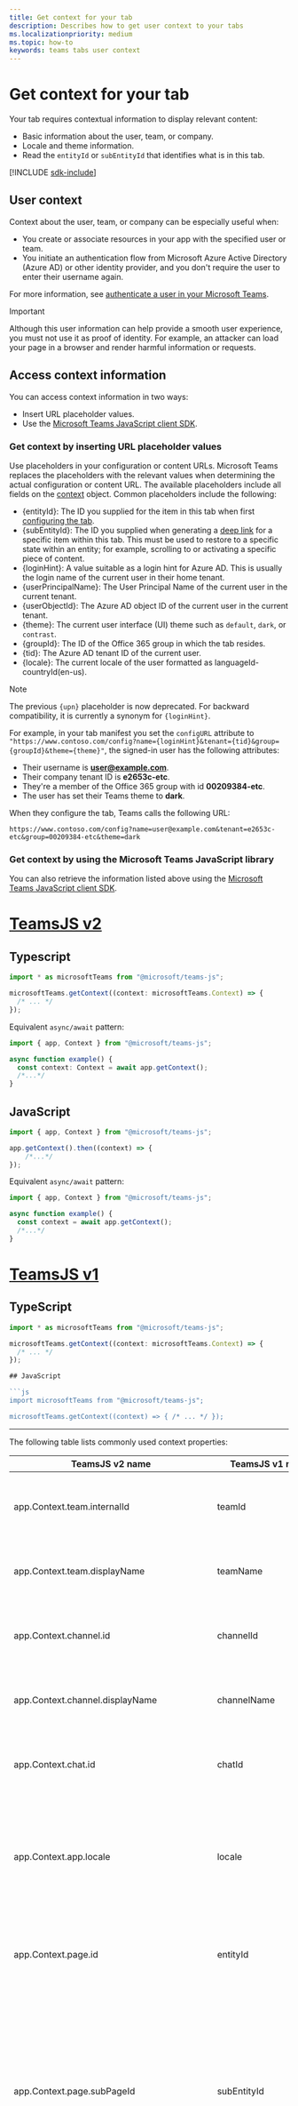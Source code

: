 ```yaml
---
title: Get context for your tab
description: Describes how to get user context to your tabs
ms.localizationpriority: medium
ms.topic: how-to
keywords: teams tabs user context
---
```


# Get context for your tab

Your tab requires contextual information to display relevant content:

* Basic information about the user, team, or company.
* Locale and theme information.
* Read the `entityId` or `subEntityId` that identifies what is in this tab.

[!INCLUDE [sdk-include](~/includes/sdk-include.md)]

## User context

Context about the user, team, or company can be especially useful when:

* You create or associate resources in your app with the specified user or team.
* You initiate an authentication flow from Microsoft Azure Active Directory (Azure AD) or other identity provider, and you don't require the user to enter their username again.

For more information, see [authenticate a user in your Microsoft Teams](~/concepts/authentication/authentication.md).

> [!IMPORTANT]
> Although this user information can help provide a smooth user experience, you must not use it as proof of identity.  For example, an attacker can load your page in a browser and render harmful information or requests.

## Access context information

You can access context information in two ways:

* Insert URL placeholder values.
* Use the [Microsoft Teams JavaScript client SDK](/javascript/api/overview/msteams-client).

### Get context by inserting URL placeholder values

Use placeholders in your configuration or content URLs. Microsoft Teams replaces the placeholders with the relevant values when determining the actual configuration or content URL. The available placeholders include all fields on the [context](/javascript/api/@microsoft/teams-js/microsoftteams.context?view=msteams-client-js-1.12.1&preserve-view=true) object. Common placeholders include the following:

* {entityId}: The ID you supplied for the item in this tab when first [configuring the tab](~/tabs/how-to/create-tab-pages/configuration-page.md).
* {subEntityId}: The ID you supplied when generating a [deep link](~/concepts/build-and-test/deep-links.md) for a specific item within this tab. This must be used to restore to a specific state within an entity; for example, scrolling to or activating a specific piece of content.
* {loginHint}: A value suitable as a login hint for Azure AD. This is usually the login name of the current user in their home tenant.
* {userPrincipalName}: The User Principal Name of the current user in the current tenant.
* {userObjectId}: The Azure AD object ID of the current user in the current tenant.
* {theme}: The current user interface (UI) theme such as `default`, `dark`, or `contrast`.
* {groupId}: The ID of the Office 365 group in which the tab resides.
* {tid}: The Azure AD tenant ID of the current user.
* {locale}: The current locale of the user formatted as languageId-countryId(en-us).

> [!NOTE]
> The previous `{upn}` placeholder is now deprecated. For backward compatibility, it is currently a synonym for `{loginHint}`.

For example, in your tab manifest you set the `configURL` attribute to `"https://www.contoso.com/config?name={loginHint}&tenant={tid}&group={groupId}&theme={theme}"`, the signed-in user has the following attributes:

* Their username is **user@example.com**.
* Their company tenant ID is **e2653c-etc**.
* They're a member of the Office 365 group with id **00209384-etc**.
* The user has set their Teams theme to **dark**.

When they configure the tab, Teams calls the following URL:

`https://www.contoso.com/config?name=user@example.com&tenant=e2653c-etc&group=00209384-etc&theme=dark`

### Get context by using the Microsoft Teams JavaScript library

You can also retrieve the information listed above using the [Microsoft Teams JavaScript client SDK](/javascript/api/overview/msteams-client).

# [TeamsJS v2](#tab/teamsjs-v2)

## Typescript

```TypeScript
import * as microsoftTeams from "@microsoft/teams-js";

microsoftTeams.getContext((context: microsoftTeams.Context) => {
  /* ... */
});
```

Equivalent `async/await` pattern:

```TypeScript
import { app, Context } from "@microsoft/teams-js";

async function example() {
  const context: Context = await app.getContext();
  /*...*/
}
```

## JavaScript

```js
import { app, Context } from "@microsoft/teams-js";

app.getContext().then((context) => {
    /*...*/
});
```

Equivalent `async/await` pattern:

```js
import { app, Context } from "@microsoft/teams-js";

async function example() {
  const context = await app.getContext();
  /*...*/
}
```

# [TeamsJS v1](#tab/teamsjs-v1)

## TypeScript

```TypeScript
import * as microsoftTeams from "@microsoft/teams-js";

microsoftTeams.getContext((context: microsoftTeams.Context) => {
  /* ... */
});

## JavaScript

```js
import microsoftTeams from "@microsoft/teams-js";

microsoftTeams.getContext((context) => { /* ... */ });
```

---

The following table lists commonly used context properties:

| TeamsJS v2 name | TeamsJS v1 name | Description |
|-----------------|-----------------|-------------|
| app.Context.team.internalId | teamId | The Microsoft Teams ID for the team with which the content is associated. |
| app.Context.team.displayName | teamName | The name for the team with which the content is associated. |
| app.Context.channel.id | channelId | The Microsoft Teams ID for the channel with which the content is associated. |
| app.Context.channel.displayName | channelName | The name for the channel with which the content is associated. |
| app.Context.chat.id | chatId | The Microsoft Teams ID for the chat with which the content is associated. |
| app.Context.app.locale | locale | The current locale that the user has configured for the app formatted as languageId-countryId (for example, en-us). |
| app.Context.page.id | entityId | The developer-defined unique ID for the page this content points to. |
| app.Context.page.subPageId | subEntityId | The developer-defined unique ID for the sub-page this content points to. This field should be used to restore to a specific state within a page, such as scrolling to or activating a specific piece of content. |
| app.Context.user.loginHint | loginHint | A value suitable for use as a login_hint when authenticating with Azure AD. Because a malicious party can run your content in a browser, this value should be used only as a hint as to who the user is and never as proof of identity. This field is available only when the identity permission is requested in the manifest. |
| app.Context.user.userPrincipalName | upn | The UPN of the current user. This may be an externally-authenticated UPN (e.g., guest users). Because a malicious party run your content in a browser, this value should be used only as a hint as to who the user is and never as proof of identity. This field is available only when the identity permission is requested in the manifest. |
| app.Context.user.id | userObjectId | The Azure AD object id of the current user. Because a malicious party run your content in a browser, this value should be used only as a hint as to who the user is and never as proof of identity. This field is available only when the identity permission is requested in the manifest. |
| app.Context.user.tenant.id | tid | The Azure AD tenant ID of the current user. Because a malicious party can run your content in a browser, this value should be used only as a hint as to who the user is and never as proof of identity. This field is available only when the identity permission is requested in the manifest. |
| app.Context.team.groupId | groupId | The Office 365 group ID for the team with which the content is associated. This field is available only when the identity permission is requested in the manifest. |
| app.theme  | theme | The current UI theme: default, dark, contrast |
| app.Context.page.isFullScreen | isFullScreen | Indication whether the page is in full-screen mode. |
| app.Context.team.type | teamType | The type of the team. |
| app.Context.sharepointSite.teamSiteUrl | teamSiteUrl | The root SharePoint site associated with the team. |
| app.Context.sharepointSite.teamSiteDomain | teamSiteDomain | The domain of the root SharePoint site associated with the team. |
| app.Context.sharepointSite.teamSitePath | teamSitePath | The relative path to the SharePoint site associated with the team. |
| app.Context.channel.relativeUrl | channelRelativeUrl | The relative path to the SharePoint folder associated with the channel. |
| app.Context.app.host.sessionId | sessionId | Unique ID for the current Host session for use in correlating telemetry data. |
| app.Context.team.userRole | userTeamRole | The user's role in the team. Because a malicious party can run your content in a browser, this value should be used only as a hint as to the user's role, and never as proof of her role. |
| app.Context.team.isArchived | isTeamArchived | Indicates whether team is archived. Apps should use this as a signal to prevent any changes to content associated with archived teams. |
| app.Context.app.host.clientType | hostClientType | The type of the host client. Possible values are : android, ios, web, desktop, rigel |
| app.Context.page.frameContext | frameContext | The context where page url is loaded (content, task, setting, remove, sidePanel) |
| app.Context.sharepoint | sharepoint | SharePoint context. This is only available when hosted in SharePoint. |
| app.Context.user.tenant.teamsSku | tenantSKU | The license type for the current user tenant. Possible values are enterprise, free, edu, unknown |
| app.Context.user.licenseType | userLicenseType | The license type for the current user. Possible values are E1, E3, and E5 enterprise plans |
| app.Context.app.parentMessageId | parentMessageId | The ID of the parent message from which this task module was launched. This is only available in task modules launched from bot cards. |
| app.Context.app.host.ringId | ringId | Current ring ID. |
| app.Context.app.sessionId | appSessionId | Unique ID for the current Host session for use in correlating telemetry data. |
| app.Context.user.isCallingAllowed | isCallingAllowed | Represents whether calling is allowed for the current logged-in user. |
| app.Context.user.isPSTNCallingAllowed | isPSTNCallingAllowed | Indicates if PSTN calling is allowed for the current user |
| app.Context.meeting.id | meetingId | The meeting ID used by tab when running in meeting context. |
| app.Context.channel.defaultOneNoteSectionId | defaultOneNoteSectionId | The OneNote section ID that is linked to the channel. |
| app.Context.page.isMultiWindow | isMultiWindow | The indication whether the tab is in a pop out window. |

For additional information, see [Updates to the *Context* interface](using-teams-client-sdk.md#updates-to-the-context-interface) and the [Context interface](/javascript/api/@microsoft/teams-js/app.context) API reference.

## Retrieve context in private channels

When your content page is loaded in a private channel, the data you receive from the `getContext` call is obfuscated to protect the privacy of the channel.

The following fields are changed when your content page is in a private channel:

* `groupId`: Undefined for private channels
* `teamId`: Set to the threadId of the private channel
* `teamName`: Set to the name of the private channel
* `teamSiteUrl`: Set to the URL of a distinct, unique SharePoint site for the private channel
* `teamSitePath`: Set to the path of a distinct, unique SharePoint site for the private channel
* `teamSiteDomain`: Set to the domain of a distinct, unique SharePoint site domain for the private channel

If your page makes use of any of these values, the value of `channelType` field must be `Private` to determine if your page is loaded in a private channel and can respond appropriately.

## Retrieve context in Microsoft Teams Connect shared channels

> [!NOTE]
> Currently, Microsoft Teams Connect shared channels are in [developer preview](../../resources/dev-preview/developer-preview-intro.md) only.

When your content page is loaded in a Microsoft Teams Connect shared channel, the data you receive from the `getContext` call is altered due to the unique roster of users in shared channels.

The following fields are changed when your content page is in a shared channel:

* `groupId`: Undefined for shared channels.
* `teamId`: Set to the `threadId` of the team, the channel is shared for the current user. If the user has access to multiple teams, the `teamId` is set to the team that hosts (creates) the shared channel.
* `teamName`: Set to the name of the team, the channel is shared for the current user. If the user has access to multiple teams, the `teamName` is set to the team that hosts (creates) the shared channel.
* `teamSiteUrl`: Set to the URL of a distinct, unique SharePoint site for the shared channel.
* `teamSitePath`: Set to the path of a distinct, unique SharePoint site for the shared channel.
* `teamSiteDomain`: Set to the domain of a distinct, unique SharePoint site domain for the shared channel.

In addition to these field changes, there're two new fields available for shared channels:

* `hostTeamGroupId`: Set to the `groupId` associated with the hosting team, or the team that created the shared channel. The property can make Microsoft Graph API calls retrieve membership of the shared channel.
* `hostTeamTenantId`: Set to the `tenantId` associated with the hosting team, or the team that created the shared channel. The property can be cross referenced with the current user's tenant ID found in the `tid` field of `getContext` to determine if the user is internal or external to the hosting team's tenant.

If your page makes use of any of these values, the value of `channelType` field must be `Shared` to determine if your page is loaded in a shared channel and can respond appropriately.

> [!NOTE]
> Every time a user restarts or reloads the Teams desktop or web client, a new sessionID is created, which is tracked by Teams session, whereas, when a user exits the Teams apps and reloads it in Teams platform a new app sessionID is created, which is tracked by app session.

## Handle theme change

You can register your app to be informed if the theme changes by calling `microsoftTeams.app.registerOnThemeChangeHandler(function(theme) { /* ... */ })`.

The `theme` argument in the function is a string with a value of `default`, `dark`, or `contrast`.

## Next step

> [!div class="nextstepaction"]
> [Build tabs with Adaptive Cards](~/tabs/how-to/build-adaptive-card-tabs.md)

## See also

* [Tab design guidelines](../../tabs/design/tabs.md)
* [Teams tabs](~/tabs/what-are-tabs.md)
* [Create a personal tab](~/tabs/how-to/create-personal-tab.md)
* [Create a channel or group tab](~/tabs/how-to/create-channel-group-tab.md)
* [Use task modules in tabs](~/task-modules-and-cards/task-modules/task-modules-tabs.md)
